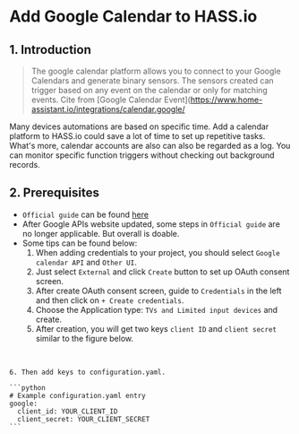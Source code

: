 # Add Google Calendar to HASS.io

## 1. Introduction

> The google calendar platform allows you to connect to your Google Calendars and generate binary sensors. The sensors created can trigger based on any event on the calendar or only for matching events. Cite from [Google Calendar Event](https://www.home-assistant.io/integrations/calendar.google/

  Many devices automations are based on specific time. Add a calendar platform to HASS.io could save a lot of time to set up repetitive tasks. What's more, calendar accounts are also can also be regarded as a log. You can monitor specific function triggers without checking out background records.

## 2. Prerequisites
  
  * `Official guide` can be found [here](https://www.home-assistant.io/integrations/calendar.google/#prerequisites)
  * After Google APIs website updated, some steps in `Official guide` are no longer applicable. But overall is doable.
  * Some tips can be found below:
    1. When adding credentials to your project, you should select `Google calendar API` and `Other UI`.
    2. Just select `External` and click `Create` button to set up OAuth consent screen.
    3. After create OAuth consent screen, guide to `Credentials` in the left and then click on `+ Create credentials`.
    4. Choose the Application type: `TVs and Limited input devices` and create.
    5. After creation, you will get two keys `client ID` and `client secret` similar to the figure below.

![]()
![]()

    6. Then add keys to configuration.yaml.
    
    ```python
    # Example configuration.yaml entry
    google:
      client_id: YOUR_CLIENT_ID
      client_secret: YOUR_CLIENT_SECRET
    ```
